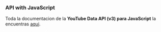 ### API with JavaScript

Toda la documentacion de la **YouTube Data API (v3) para JavaScript** la encuentras [aqui](https://developers.google.com/youtube/v3/code_samples/javascript).